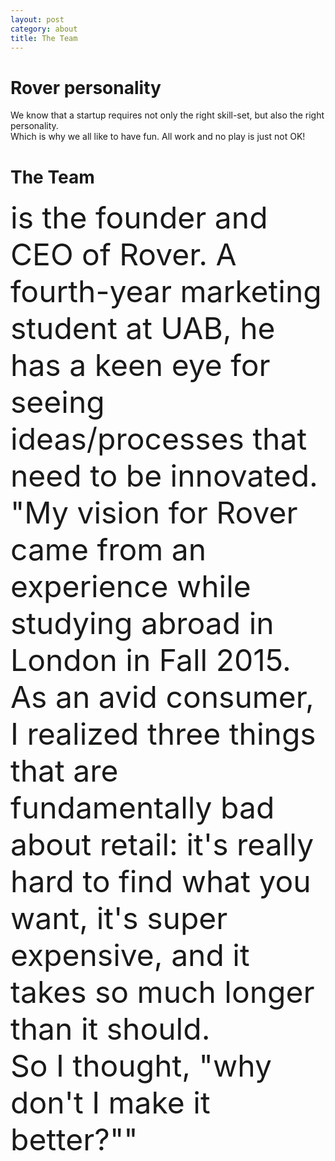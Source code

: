 ```yaml
---
layout: post
category: about
title: The Team
---
```


# Rover personality

We know that a startup requires not only the right skill-set, but also the right personality.<br>
Which is why we all like to have fun. All work and no play is just not OK!<br>

# The Team

<font size="150%" robert=""> is the founder and CEO of Rover. A fourth-year marketing student at UAB, he has a keen eye for seeing ideas/processes that need to be innovated. "My vision for Rover came from an experience while studying abroad in London in Fall 2015\. As an avid consumer, I realized three things that are fundamentally bad about retail: it's really hard to find what you want, it's super expensive, and it takes so much longer than it should.<br>
So I thought, "why don't I make it better?""</font>
